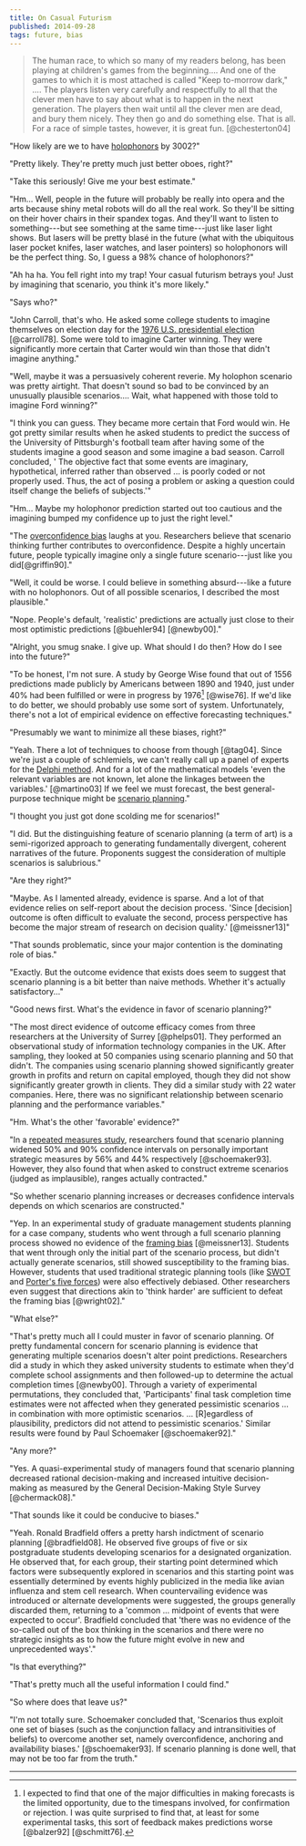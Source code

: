 ```yaml
---
title: On Casual Futurism
published: 2014-09-28
tags: future, bias
---
```


<blockquote class="epigraph">

The human race, to which so many of my readers belong, has been playing at children's games from the beginning.... And one of the games to which it is most attached is called "Keep to-morrow dark," .... The players listen very carefully and respectfully to all that the clever men have to say about what is to happen in the next generation. The players then wait until all the clever men are dead, and bury them nicely. They then go and do something else. That is all. For a race of simple tastes, however, it is great fun. [@chesterton04]

</blockquote>

<div class="conversation">

"How likely are we to have [holophonors](https://theinfosphere.org/Holophonor) by 3002?"

"Pretty likely. They're pretty much just better oboes, right?"

"Take this seriously! Give me your best estimate."

"Hm... Well, people in the future will probably be really into opera and the arts because shiny metal robots will do all the real work. So they'll be sitting on their hover chairs in their spandex togas. And they'll want to listen to something---but see something at the same time---just like laser light shows. But lasers will be pretty blasé in the future (what with the ubiquitous laser pocket knifes, laser watches, and laser pointers) so holophonors will be the perfect thing. So, I guess a 98% chance of holophonors?"

"Ah ha ha. You fell right into my trap! Your casual futurism betrays you! Just by imagining that scenario, you think it's more likely."

<!--more-->

"Says who?"

"John Carroll, that's who. He asked some college students to imagine themselves on election day for the [1976 U.S. presidential election](https://en.wikipedia.org/wiki/United_States_presidential_election,_1976) [@carroll78]. Some were told to imagine Carter winning. They were significantly more certain that Carter would win than those that didn't imagine anything."

"Well, maybe it was a persuasively coherent reverie. My holophon scenario was pretty airtight. That doesn't sound so bad to be convinced by an unusually plausible scenarios.... Wait, what happened with those told to imagine Ford winning?"

"I think you can guess. They became more certain that Ford would win. He got pretty similar results when he asked students to predict the success of the University of Pittsburgh's football team after having some of the students imagine a good season and some imagine a bad season. Carroll concluded, ' The objective fact that some events are imaginary, hypothetical, inferred rather than observed ... is poorly coded or not properly used. Thus, the act of posing a problem or asking a question could itself change the beliefs of subjects.'"

"Hm... Maybe my holophonor prediction started out too cautious and the imagining bumped my confidence up to just the right level."

"The [overconfidence bias](https://en.wikipedia.org/wiki/Overconfidence_effect) laughs at you. Researchers believe that scenario thinking further contributes to overconfidence. Despite a highly uncertain future, people typically imagine only a single future scenario---just like you did[@griffin90]."

"Well, it could be worse. I could believe in something absurd---like a future with no holophonors. Out of all possible scenarios, I described the most plausible."

"Nope. People's default, 'realistic' predictions are actually just close to their most optimistic predictions [@buehler94] [@newby00]."

"Alright, you smug snake. I give up. What should I do then? How do I see into the future?"

"To be honest, I'm not sure. A study by George Wise found that <span class="noted">out of 1556 predictions made publicly by Americans between 1890 and 1940, just under 40% had been fulfilled or were in progress by 1976</span>[^feedback] [@wise76]. If we'd like to do better, we should probably use some sort of system. Unfortunately, there's not a lot of empirical evidence on effective forecasting techniques."

"Presumably we want to minimize all these biases, right?"

"Yeah. There a lot of techniques to choose from though [@tag04]. Since we're just a couple of schlemiels, we can't really call up a panel of experts for the [Delphi method](https://en.wikipedia.org/wiki/Delphi_method). And for a lot of the mathematical models 'even the relevant variables are not known, let alone the linkages between the variables.' [@martino03] If we feel we must forecast, the best general-purpose technique might be [scenario planning](https://en.wikipedia.org/wiki/Scenario_planning)."

"I thought you just got done scolding me for scenarios!"

"I did. But the distinguishing feature of scenario planning (a term of art) is a semi-rigorized approach to generating fundamentally divergent, coherent narratives of the future. Proponents suggest the consideration of multiple scenarios is salubrious."

"Are they right?"

"Maybe. As I lamented already, evidence is sparse. And a lot of that evidence relies on self-report about the decision process. 'Since [decision] outcome is often difficult to evaluate the second, process perspective has become the major stream of research on decision quality.' [@meissner13]"

"That sounds problematic, since your major contention is the dominating role of bias."

"Exactly. But the outcome evidence that exists does seem to suggest that scenario planning is a bit better than naive methods. Whether it's actually satisfactory..."

"Good news first. What's the evidence in favor of scenario planning?"

"The most direct evidence of outcome efficacy comes from three researchers at the University of Surrey [@phelps01]. They performed an observational study of information technology companies in the UK. After sampling, they looked at 50 companies using scenario planning and 50 that didn't. The companies using scenario planning showed significantly greater growth in profits and return on capital employed, though they did not show significantly greater growth in clients. They did a similar study with 22 water companies. Here, there was no significant relationship between scenario planning and the performance variables."

"Hm. What's the other 'favorable' evidence?"

"In a [repeated measures study](https://en.wikipedia.org/wiki/Repeated_measures_design), researchers found that scenario planning widened 50% and 90% confidence intervals on personally important strategic measures by 56% and 44% respectively [@schoemaker93]. However, they also found that when asked to construct extreme scenarios (judged as implausible), ranges actually contracted."

"So whether scenario planning increases or decreases confidence intervals depends on which scenarios are constructed."

"Yep. In an experimental study of graduate management students planning for a case company, students who went through a full scenario planning process showed no evidence of the [framing bias](https://en.wikipedia.org/wiki/Framing_effect_(psychology)) [@meissner13]. Students that went through only the initial part of the scenario process, but didn't actually generate scenarios, still showed susceptibility to the framing bias. However, students that used traditional strategic planning tools (like [SWOT](https://en.wikipedia.org/wiki/SWOT_analysis) and [Porter's five forces](https://en.wikipedia.org/wiki/Porter_five_forces_analysis)) were also effectively debiased. Other researchers even suggest that directions akin to 'think harder' are sufficient to defeat the framing bias [@wright02]."

"What else?"

"That's pretty much all I could muster in favor of scenario planning. Of pretty fundamental concern for scenario planning is evidence that generating multiple scenarios doesn't alter point predictions. Researchers did a study in which they asked university students to estimate when they'd complete school assignments and then followed-up to determine the actual completion times [@newby00]. Through a variety of experimental permutations, they concluded that, 'Participants' final task completion time estimates were not affected when they generated pessimistic scenarios ... in combination with more optimistic scenarios. ... [R]egardless of plausibility, predictors did not attend to pessimistic scenarios.' Similar results were found by Paul Schoemaker [@schoemaker92]."

"Any more?"

"Yes. A quasi-experimental study of managers found that scenario planning decreased rational decision-making and increased intuitive decision-making as measured by the General Decision-Making Style Survey [@chermack08]."

"That sounds like it could be conducive to biases."

"Yeah. Ronald Bradfield offers a pretty harsh indictment of scenario planning [@bradfield08]. He observed five groups of five or six postgraduate students developing scenarios for a designated organization. He observed that, for each group, their starting point determined which factors were subsequently explored in scenarios and this starting point was essentially determined by events highly publicized in the media like avian influenza and stem cell research. When countervailing evidence was introduced or alternate developments were suggested, the groups generally discarded them, returning to a 'common ... midpoint of events that were expected to occur'. Bradfield concluded that 'there was no evidence of the so-called out of the box thinking in the scenarios and there were no strategic insights as to how the future might evolve in new and unprecedented ways'."

"Is that everything?"

"That's pretty much all the useful information I could find."

"So where does that leave us?"

"I'm not totally sure. Schoemaker concluded that, 'Scenarios thus exploit one set of biases (such as the conjunction fallacy and intransitivities of beliefs) to overcome another set, namely overconfidence, anchoring and availability biases.' [@schoemaker93]. If scenario planning is done well, that may not be too far from the truth."

</div>

[^feedback]: I expected to find that one of the major difficulties in making forecasts is the limited opportunity, due to the timespans involved, for confirmation or rejection. I was quite surprised to find that, at least for some experimental tasks, this sort of feedback makes predictions worse [@balzer92] [@schmitt76].

<hr class="references">
